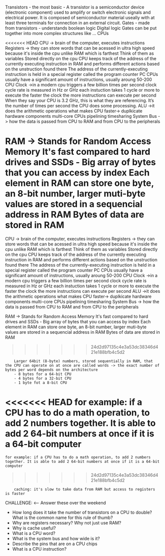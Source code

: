 Transistors - the most basic - A transistor is a semiconductor device (electronic component) used to amplify or switch electronic signals and electrical power. It is composed of semiconductor material useally with at least three terminals for connection in an external circuit.
Gates - made from transistors - understands boolean logic
Digital logic
Gates can be put together into more complex structures like ... CPUs

<<<<<<< HEAD
CPU ->  brain of the computer, executes instructions
        Registers -> they can store words that can be acessed in ultra high speed because it's inside the cpu unlike RAM which is farthest 
        Think of them as variables
        Stored directly on the cpu
        CPU keeps track of the address of the currently executing instruction in RAM and performs different actions based on the unstruction found there
        The address of the currently-executing instruction is held in a special register called the program counter PC
        CPUs usually have a significant amount of instructions, usually aroung 50-200
        CPU Clock ->in a modern cpu triggers a few billion times per second
                    clock cycle rate is measured in Hz or GHz
                    each instuction takes 1 cycle or more to execute
                    the faster the clock the more instructions can execute per second
                    When they say your CPU is 3.2 GHz, this is what they are referencing. It’s the number of times per second the CPU does some processing.
        ALU ->it does the arithmetic operations
        what makes CPU faster-> duplkicate hardware components
                                multi-core CPUs
                                pipelining
                                timesharing
        System Bus ->   how the data is passed from CPU to RAM and from CPU to the peripherals



RAM ->  Stands for Random Access Memory
        It's fast compared to hard drives and SSDs - Big array of bytes that you can access by index
        Each element in RAM can store one byte, an 8-bit number, larger muti-byte values are stored in a sequencial address in RAM
        Bytes of data are stored in RAM
=======
CPU -> brain of the computer, executes instructions
Registers -> they can store words that can be acessed in ultra high speed because it's inside the cpu unlike RAM which is farthest
Think of them as variables
Stored directly on the cpu
CPU keeps track of the address of the currently executing instruction in RAM and performs different actions based on the unstruction found there
The address of the currently-executing instruction is held in a special register called the program counter PC
CPUs usually have a significant amount of instructions, usually aroung 50-200
CPU Clock ->in a modern cpu triggers a few billion times per second
clock cycle rate is measured in Hz or GHz
each instuction takes 1 cycle or more to execute
the faster the clock the more instructions can execute per second
ALU ->it does the arithmetic operations
what makes CPU faster-> duplkicate hardware components
multi-core CPUs
pipelining
timesharing
System Bus -> how the data is passed from CPU to RAM and from CPU to the peripherals

RAM -> Stands for Random Access Memory
It's fast compared to hard drives and SSDs - Big array of bytes that you can access by index
Each element in RAM can store one byte, an 8-bit number, larger muti-byte values are stored in a sequencial address in RAM
Bytes of data are stored in RAM
>>>>>>> 24d2d97135c4e3a53dc38346d421e188bfb4c5d2

        Larger 64bit (8-byte) numbers, stored sequentially in RAM, that the CPU can operate on at once are called words -> the exact number of bytes per word depends on the architecture
        - 8 bytes for a 64-bit CPU
        - 4 bytes for a 32-bit CPU
        - 1 byte fot a 8-bit CPU

<<<<<<< HEAD
        for example: if a CPU has to do a math operation, to add 2 numbers together. It is able to add 2 64-bit numbers at once if it is a 64-bit computer 
=======
    for example: if a CPU has to do a math operation, to add 2 numbers together. It is able to add 2 64-bit numbers at once if it is a 64-bit computer
>>>>>>> 24d2d97135c4e3a53dc38346d421e188bfb4c5d2

        caching: it's slow to take data from RAM but access to registers is faster

CHALLENGE: <-- Answer these over the weekend

- How long does it take the number of transistors on a CPU to double? What is the common name for this rule of thumb?
- Why are registers necessary? Why not just use RAM?
- Why is cache useful?
- What is a CPU word?
- What is the system bus and how wide is it?
- Describe the pins that are on a CPU chips
- What is a CPU instruction?
